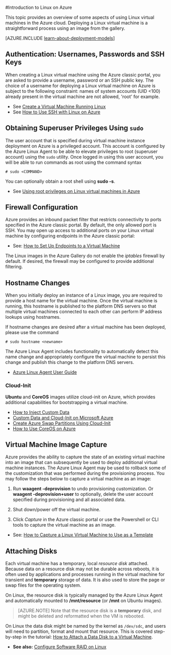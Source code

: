 <properties
	pageTitle="Introduction to Linux in Azure | Microsoft Azure"
	description="Learn about using Linux virtual machines on Azure."
	services="virtual-machines"
	documentationCenter="python"
	authors="szarkos"
	manager="timlt"
	editor=""
	tags="azure-resource-manager,azure-service-management"/>

<tags
	ms.service="virtual-machines"
	ms.workload="infrastructure-services"
	ms.tgt_pltfrm="vm-linux"
	ms.devlang="na"
	ms.topic="article"
	ms.date="02/01/2016"
	ms.author="szark"/>

#Introduction to Linux on Azure

This topic provides an overview of some aspects of using Linux virtual machines in the Azure cloud. Deploying a Linux virtual machine is a straightforward process using an image from the gallery.

[AZURE.INCLUDE [learn-about-deployment-models](../../includes/learn-about-deployment-models-both-include.md)]

## Authentication: Usernames, Passwords and SSH Keys

When creating a Linux virtual machine using the Azure classic portal, you are asked to provide a username, password or an SSH public key. The choice of a username for deploying a Linux virtual machine on Azure is subject to the following constraint: names of system accounts (UID <100) already present in the virtual machine are not allowed, 'root' for example.


 - See [Create a Virtual Machine Running Linux](virtual-machines-linux-tutorial.md)
 - See [How to Use SSH with Linux on Azure](virtual-machines-linux-use-ssh-key.md)


## Obtaining Superuser Privileges Using `sudo`

The user account that is specified during virtual machine instance deployment on Azure is a privileged account. This account is configured by the Azure Linux Agent to be able to elevate privileges to root (superuser account) using the `sudo` utility. Once logged in using this user account, you will be able to run commands as root using the command syntax

	# sudo <COMMAND>

You can optionally obtain a root shell using **sudo -s**.

- See [Using root privileges on Linux virtual machines in Azure](virtual-machines-linux-use-root-privileges.md)


## Firewall Configuration

Azure provides an inbound packet filter that restricts connectivity to ports specified in the Azure classic portal. By default, the only allowed port is SSH. You may open up access to additional ports on your Linux virtual machine by configuring endpoints in the Azure classic portal:

 - See: [How to Set Up Endpoints to a Virtual Machine](virtual-machines-set-up-endpoints.md)

The Linux images in the Azure Gallery do not enable the *iptables* firewall by default. If desired, the firewall may be configured to provide additional filtering.


## Hostname Changes

When you initially deploy an instance of a Linux image, you are required to provide a host name for the virtual machine. Once the virtual machine is running, this hostname is published to the platform DNS servers so that multiple virtual machines connected to each other can perform IP address lookups using hostnames.

If hostname changes are desired after a virtual machine has been deployed, please use the command

	# sudo hostname <newname>

The Azure Linux Agent includes functionality to automatically detect this name change and appropriately configure the virtual machine to persist this change and publish this change to the platform DNS servers.

 - [Azure Linux Agent User Guide](virtual-machines-linux-agent-user-guide.md)

### Cloud-Init
**Ubuntu** and **CoreOS** images utilize cloud-init on Azure, which provides additional capabilities for bootstrapping a virtual machine.

 - [How to Inject Custom Data](virtual-machines-how-to-inject-custom-data.md)
 - [Custom Data and Cloud-Init on Microsoft Azure](https://azure.microsoft.com/blog/2014/04/21/custom-data-and-cloud-init-on-windows-azure/)
 - [Create Azure Swap Partitions Using Cloud-Init](https://wiki.ubuntu.com/AzureSwapPartitions)
 - [How to Use CoreOS on Azure](virtual-machines-linux-coreos-how-to.md)


## Virtual Machine Image Capture

Azure provides the ability to capture the state of an existing virtual machine into an image that can subsequently be used to deploy additional virtual machine instances. The Azure Linux Agent may be used to rollback some of the customization that was performed during the provisioning process. You may follow the steps below to capture a virtual machine as an image:

1. Run **waagent -deprovision** to undo provisioning customization. Or **waagent -deprovision+user** to optionally, delete the user account specified during provisioning and all associated data.

2. Shut down/power off the virtual machine.

3. Click *Capture* in the Azure classic portal or use the Powershell or CLI tools to capture the virtual machine as an image.

 - See: [How to Capture a Linux Virtual Machine to Use as a Template](virtual-machines-linux-capture-image.md)


## Attaching Disks

Each virtual machine has a temporary, local *resource disk* attached. Because data on a resource disk may not be durable across reboots, it is often used by applications and processes running in the virtual machine for transient and **temporary** storage of data. It is also used to store the page or swap files for the operating system.

On Linux, the resource disk is typically managed by the Azure Linux Agent and automatically mounted to **/mnt/resource** (or **/mnt** on Ubuntu images).


>[AZURE.NOTE] Note that the resource disk is a **temporary** disk, and might be deleted and reformatted when the VM is rebooted.

On Linux the data disk might be named by the kernel as `/dev/sdc`, and users will need to partition, format and mount that resource. This is covered step-by-step in the tutorial: [How to Attach a Data Disk to a Virtual Machine](virtual-machines-linux-how-to-attach-disk.md).

 - **See also:** [Configure Software RAID on Linux](virtual-machines-linux-configure-raid.md)
